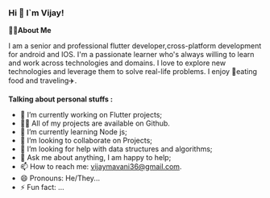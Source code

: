 ### Hi 👋 I`m Vijay!

👩‍💻**About Me**

I am a senior and professional flutter developer,cross-platform development for android and IOS.
I'm a passionate learner who's always willing to learn and work across technologies and domains. 
I love to explore new technologies and leverage them to solve real-life problems.
I enjoy 🍪eating food and traveling✈️.

**Talking about personal stuffs :**

- 🔭 I’m currently working on Flutter projects;
- 👨‍💻 All of my projects are available on Github.
- 🌱 I’m currently learning Node js;
- 👯 I’m looking to collaborate on Projects;
- 🤔 I’m looking for help with data structures and algorithms; 
- 💬 Ask me about anything, I am happy to help;
- 📫 How to reach me: vijaymavani36@gmail.com.
- 😄 Pronouns: He/They...
- ⚡ Fun fact: ...
